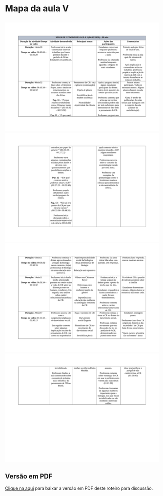 # Mapa da aula V

![](imgs/pagina15.png)
![](imgs/pagina16.png)
![](imgs/pagina17.png)
![](imgs/pagina18.png)
---

## Versão em PDF

[Clique na aqui](pdf/mapa5.pdf) para baixar a versão em PDF deste roteiro para discussão.